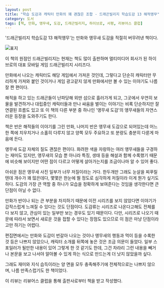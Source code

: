 ```yaml
---
layout: post
title: "학습 도감과 캐릭터 만화의 꽤 괜찮은 조합 - 드래곤빌리지 학습도감 13 해적앵무"
category: 도서
tags: [책, 만화, 앵무새, 도감, 드래곤빌리지, 하이브로, 서평, 리뷰어스 클럽]
---
```


'드래곤빌리지 학습도감 13 해적앵무'는
만화와 앵무새 도감을 적절히 버무려낸 책이다.

![표지](https://lh3.googleusercontent.com/Vp0q4-6_rr4Yw6QN-lXYLfRJ1w-EEDDplH9V4O9Tj6Ir4iRyGavtfSMJBu4Wy0wb94voWCvVriN9rg=s480)

이 책의 원점인 드래곤빌리지는
현재는 책도 많이 출판하며 멀티미디어 회사가 된
하이브로의 대표 모바일 게임 드래곤빌리지 시리즈다.

만화에서 나오는 캐릭터도 해당 게임에서 가져온 것인데,
그렇다고 단순히 캐릭터만 무리하게 가져와 붙인 것이거나
게임 광고같지 않게 만화에서만 볼 수 있는 이야기도 나름 잘 짠 편이다.

해적을 하고 있는 드래곤들이 난파당해 외딴 섬으로 흘러가게 되고,
그곳에서 우연히 보물을 발견하거나
대립중인 캐릭터들과 만나 싸움을 벌이는 이야기는
비록 단순하지만 잘 연결된 흐름도 있고
또 이 책의 다른 부분 중 하나인 '앵무새 도감'의 앵무새들의 자연스러운 등장을 도와주기도 한다.

책은 반은 해적들의 이야기를 그린 만화,
나머지 반은 앵무새 도감으로 되어있는데
어느 한 쪽에 치우치거나 소홀히 다루지 않고
양쪽 모두 주요하고 또 분량도 충분히 다룬게 마음에 든다.

앵무새 도감 자체의 질도 괜찮은 편이다.
화려한 색을 자랑하는 여러 앵무새들을 구경하는 재미도 있지만,
앵무새의 모습 뿐 아니라 특징, 생태 등을 해설과 함께 수록했기 때문에
비슷해 보이지만 어떤 점이 다르고 어떻게 살아가는지를 조금이나마 알 수 있어 좋다.

아쉬운 점은 앵무새 사진 일부가 너무 저질이라는 거다.
한두개만 그래도 눈살을 찌푸릴텐데 개수가 꽤 많은데다,
몇몇은 한눈에 띌 정도로 심각하게 저질이라 이게 뭔가 싶기도 하다.
도감의 가장 큰 역할 중 하나가 모습을 정확하게 보여준다는 것임을 생각한다면 큰 단점이 아닐 수 없다.

만화가 반이나 되는 큰 부분을 차지하기 때문에
이전 시리즈를 보지 않았다면 이야기가 갑작스럽게 느껴질 수 있다는 것도 단점이다.
도감류는 시리즈로 나온다고해도 전체를 다 보지 않고,
관심이 있는 일부만 보는 경우도 있기 때문이다.
다만, 시리즈로 나오기 때문에 따라서 보면서 새로운 것을 접할 수 있다는 장점도 있으므로
이 점은 마냥 단점이라고만 하기는 어렵다.

편집면에서는
만화와 도감이 번갈아 나오는 것이나 앵무새의 행동과 먹이 등을 수록한 것 등은 나쁘지 않았으나,
캐릭터 소개를 뒤쪽에 놓은 것은 조금 의문이 들었다.
일부 스포일러가 될만한 내용이 있어 그렇게 한 것 같기도 한데,
그건 차라리 그런 내용을 빼거나 본문을 보고 나서야 알아볼 수 있게 하는 식으로 만드는게 더 낫지 않았을까 싶다.

그래도 재미와 지식 습득이라는 양 면을 모두 충족해주기에 전체적으로는 나쁘지 않으며,
나름 만족스럽기도 한 책이었다.



<div class="im im-info">
이 리뷰는 리뷰어스 클럽을 통해 출판사로부터 책을 받고 작성했다.
</div>
